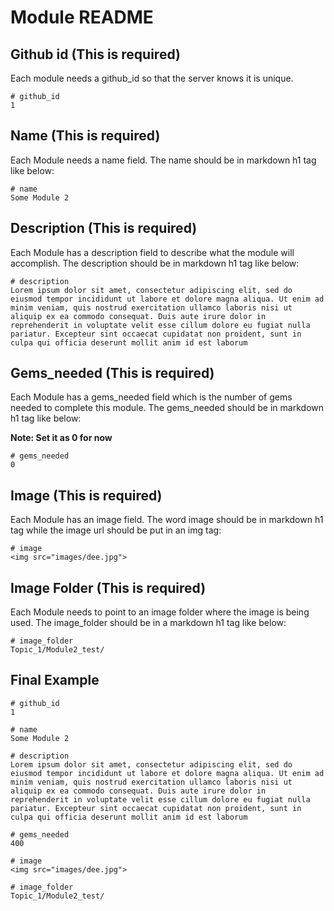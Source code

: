 # Module README

## Github id (This is required)

Each module needs a github_id so that the server knows it is unique.

    # github_id
    1

## Name (This is required)

Each Module needs a name field. The name should be in markdown h1 tag like below:

    # name
    Some Module 2

## Description (This is required)

Each Module has a description field to describe what the module will accomplish. The description should be in markdown h1 tag like below:

    # description
    Lorem ipsum dolor sit amet, consectetur adipiscing elit, sed do eiusmod tempor incididunt ut labore et dolore magna aliqua. Ut enim ad minim veniam, quis nostrud exercitation ullamco laboris nisi ut aliquip ex ea commodo consequat. Duis aute irure dolor in reprehenderit in voluptate velit esse cillum dolore eu fugiat nulla pariatur. Excepteur sint occaecat cupidatat non proident, sunt in culpa qui officia deserunt mollit anim id est laborum 

## Gems_needed (This is required)

Each Module has a gems_needed field which is the number of gems needed to complete this module. The gems_needed should be in markdown h1 tag like below:

**Note: Set it as 0 for now**

    # gems_needed
    0

## Image (This is required)

Each Module has an image field. The word image should be in markdown h1 tag while the image url should be put in an img tag:

    # image
    <img src="images/dee.jpg">

## Image Folder (This is required)

Each Module needs to point to an image folder where the image is being used. The image_folder should be in a markdown h1 tag like below:

    # image_folder
    Topic_1/Module2_test/

## Final Example

    # github_id
    1
    
    # name
    Some Module 2
    
    # description
    Lorem ipsum dolor sit amet, consectetur adipiscing elit, sed do eiusmod tempor incididunt ut labore et dolore magna aliqua. Ut enim ad minim veniam, quis nostrud exercitation ullamco laboris nisi ut aliquip ex ea commodo consequat. Duis aute irure dolor in reprehenderit in voluptate velit esse cillum dolore eu fugiat nulla pariatur. Excepteur sint occaecat cupidatat non proident, sunt in culpa qui officia deserunt mollit anim id est laborum  
    
    # gems_needed
    400
    
    # image
    <img src="images/dee.jpg">
    
    # image_folder
    Topic_1/Module2_test/
